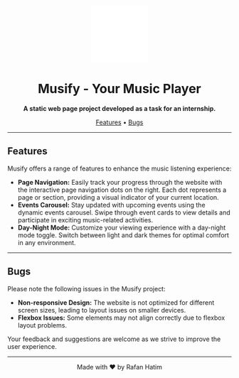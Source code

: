 <!-- Musify - Music Player Website -->

<p align="center">
  <img src="assets/logo.png" alt="Musify Logo">
</p>

<h1 align="center">Musify - Your Music Player</h1>

<p align="center">
  <strong>A static web page project developed as a task for an internship.</strong>
</p>

<p align="center">
  <a href="#features">Features</a> •
  <a href="#bugs">Bugs</a> 
</p>

---

## Features

Musify offers a range of features to enhance the music listening experience:

- **Page Navigation:** Easily track your progress through the website with the interactive page navigation dots on the right. Each dot represents a page or section, providing a visual indicator of your current location.
- **Events Carousel:** Stay updated with upcoming events using the dynamic events carousel. Swipe through event cards to view details and participate in exciting music-related activities.
- **Day-Night Mode:** Customize your viewing experience with a day-night mode toggle. Switch between light and dark themes for optimal comfort in any environment.

---

## Bugs

Please note the following issues in the Musify project:

- **Non-responsive Design:** The website is not optimized for different screen sizes, leading to layout issues on smaller devices.
- **Flexbox Issues:** Some elements may not align correctly due to flexbox layout problems.

Your feedback and suggestions are welcome as we strive to improve the user experience.

---


<p align="center">
  Made with ❤️ by Rafan Hatim 
</p>

